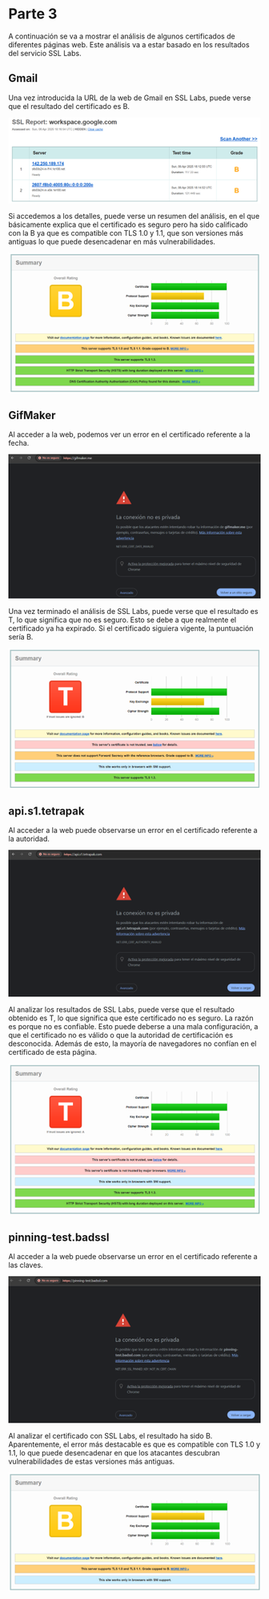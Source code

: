 # Parte 3

A continuación se va a mostrar el análisis de algunos certificados de diferentes páginas web. Este análisis va a estar basado en los resultados del servicio SSL Labs.

## Gmail

Una vez introducida la URL de la web de Gmail en SSL Labs, puede verse que el resultado del certificado es B.

![gmail](/img/sslgmail.png)

Si accedemos a los detalles, puede verse un resumen del análisis, en el que básicamente explica que el certificado es seguro pero ha sido calificado con la B ya que es compatible con TLS 1.0 y 1.1, que son versiones más antiguas lo que puede desencadenar en más vulnerabilidades.

![gmail2](/img/sslgmail2.png)

## GifMaker

Al acceder a la web, podemos ver un error en el certificado referente a la fecha.

![gifmaker](/img/gifmaker.png)

Una vez terminado el análisis de SSL Labs, puede verse que el resultado es T, lo que significa que no es seguro. Esto se debe a que realmente el certificado ya ha expirado. Si el certificado siguiera vigente, la puntuación sería B.

![gifmaker2](/img/gifmaker2.png)

## api.s1.tetrapak

Al acceder a la web puede observarse un error en el certificado referente a la autoridad.

![api](/img/api.png)

Al analizar los resultados de SSL Labs, puede verse que el resultado obtenido es T, lo que significa que este certificado no es seguro. La razón es porque no es confiable. Esto puede deberse a una mala configuración, a que el certificado no es válido o que la autoridad de certificación es desconocida. Además de esto, la mayoría de navegadores no confían en el certificado de esta página.

![api2](/img/api2.png)

## pinning-test.badssl

Al acceder a la web puede observarse un error en el certificado referente a las claves.

![api2](/img/badssl.png)

Al analizar el certificado con SSL Labs, el resultado ha sido B. Aparentemente, el error más destacable es que es compatible con TLS 1.0 y 1.1, lo que puede desencadenar en que los atacantes descubran vulnerabilidades de estas versiones más antiguas.

![api2](/img/badssl2.png)
